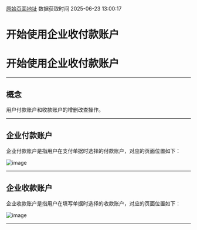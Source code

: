 [原始页面地址](https://docs.ekuaibao.com/docs/open-api/pay/info)
数据获取时间 2025-06-23 13:00:17

# 开始使用企业收付款账户

# 开始使用企业收付款账户

* * *

## 概念​

用户付款账户和收款账户的增删改查操作。

* * *

## 企业付款账户​

企业付款账户是指用户在支付单据时选择的付款账户，对应的页面位置如下：

![image](/assets/images/pay-account-3d928a2fa821b3825143ba85073396f7.png)

* * *

## 企业收款账户​

企业收款账户是指用户在填写单据时选择的收款账户，对应的页面位置如下：

![image](/assets/images/account-9d8a5fa883abf876bdd6bc1a5bac2437.png)

* * *
